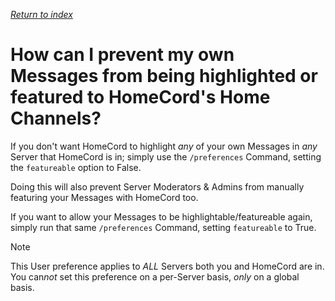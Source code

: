 *[Return to index](https://github.com/HomeCord/homecord-docs/blob/main/README.md)*

# How can I prevent my own Messages from being highlighted or featured to HomeCord's Home Channels?

If you don't want HomeCord to highlight *any* of your own Messages in *any* Server that HomeCord is in; simply use the `/preferences` Command, setting the `featureable` option to False.

Doing this will also prevent Server Moderators & Admins from manually featuring your Messages with HomeCord too.

If you want to allow your Messages to be highlightable/featureable again, simply run that same `/preferences` Command, setting `featureable` to True.

> [!NOTE]
> This User preference applies to *ALL* Servers both you and HomeCord are in. You can*not* set this preference on a per-Server basis, *only* on a global basis.
